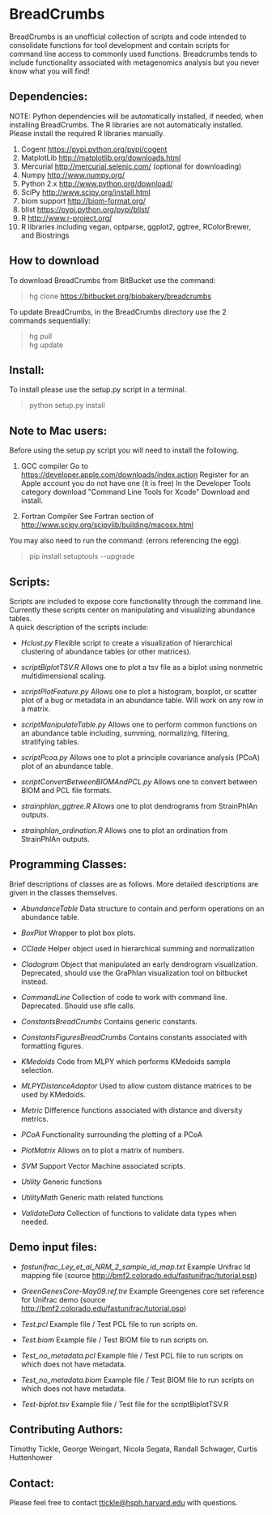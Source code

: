 # BreadCrumbs #

BreadCrumbs is an unofficial collection of scripts and code intended to consolidate functions for tool development and contain scripts for command line access to commonly used functions. Breadcrumbs tends to include functionality associated with metagenomics analysis but you never know what you will find!


## Dependencies: ##

NOTE: Python dependencies will be automatically installed, if needed, when installing BreadCrumbs.
The R libraries are not automatically installed. Please install the required R libraries manually.

1. Cogent 		https://pypi.python.org/pypi/cogent
2. MatplotLib 		http://matplotlib.org/downloads.html
3. Mercurial 		http://mercurial.selenic.com/ (optional for downloading)
4. Numpy 		http://www.numpy.org/
5. Python 2.x 		http://www.python.org/download/
6. SciPy 		http://www.scipy.org/install.html
7. biom support 	http://biom-format.org/
8. blist		https://pypi.python.org/pypi/blist/
9. R			http://www.r-project.org/
10. R libraries including vegan, optparse, ggplot2, ggtree, RColorBrewer, and Biostrings

## How to download ##

To download BreadCrumbs from BitBucket use the command:

> hg clone https://bitbucket.org/biobakery/breadcrumbs

To update BreadCrumbs, in the BreadCrumbs directory use the 2 commands sequentially:

> hg pull  
> hg update


## Install: ##

To install please use the setup.py script in a terminal.

> python setup.py install


## Note to Mac users: ##

Before using the setup.py script you will need to install the following.

1. GCC compiler		Go to https://developer.apple.com/downloads/index.action
			Register for an Apple account you do not have one (it is free)
			In the Developer Tools category download "Command Line Tools for Xcode"
			Download and install.

2. Fortran Compiler	See Fortran section of http://www.scipy.org/scipylib/building/macosx.html

You may also need to run the command: (errors referencing the egg).
> pip install setuptools --upgrade


## Scripts: ##

Scripts are included to expose core functionality through the command line. Currently these scripts center on manipulating and visualizing abundance tables.  
A quick description of the scripts include:

* *Hclust.py* Flexible script to create a visualization of hierarchical clustering of abundance tables (or other matrices).

* *scriptBiplotTSV.R* Allows one to plot a tsv file as a biplot using nonmetric multidimensional scaling.

* *scriptPlotFeature.py* Allows one to plot a histogram, boxplot, or scatter plot of a bug or metadata in an abundance table. Will work on any row in a matrix.

* *scriptManipulateTable.py* Allows one to perform common functions on an abundance table including, summing, normalizing, filtering, stratifying tables.

* *scriptPcoa.py* Allows one to plot a principle covariance analysis (PCoA) plot of an abundance table.

* *scriptConvertBetweenBIOMAndPCL.py* Allows one to convert between BIOM and PCL file formats.

* *strainphlan_ggtree.R* Allows one to plot dendrograms from StrainPhlAn outputs.

* *strainphlan_ordination.R* Allows one to plot an ordination from StrainPhlAn outputs.

## Programming Classes: ##

Brief descriptions of classes are as follows. More detailed descriptions are given in the classes themselves.

* *AbundanceTable* Data structure to contain and perform operations on an abundance table.

* *BoxPlot* Wrapper to plot box plots.

* *CClade* Helper object used in hierarchical summing and normalization

* *Cladogram* Object that manipulated an early dendrogram visualization. Deprecated, should use the GraPhlan visualization tool on bitbucket instead.

* *CommandLine* Collection of code to work with command line. Deprecated. Should use sfle calls.

* *ConstantsBreadCrumbs* Contains generic constants.

* *ConstantsFiguresBreadCrumbs* Contains constants associated with formatting figures.

* *KMedoids* Code from MLPY which performs KMedoids sample selection.

* *MLPYDistanceAdaptor* Used to allow custom distance matrices to be used by KMedoids.

* *Metric* Difference functions associated with distance and diversity metrics.

* *PCoA* Functionality surrounding the plotting of a PCoA

* *PlotMatrix* Allows on to plot a matrix of numbers.

* *SVM* Support Vector Machine associated scripts.

* *Utility* Generic functions

* *UtilityMath* Generic math related functions

* *ValidateData* Collection of functions to validate data types when needed.


## Demo input files: ##

* *fastunifrac_Ley_et_al_NRM_2_sample_id_map.txt* Example Unifrac Id mapping file (source http://bmf2.colorado.edu/fastunifrac/tutorial.psp)

* *GreenGenesCore-May09.ref.tre* Example Greengenes core set reference for Unifrac demo (source http://bmf2.colorado.edu/fastunifrac/tutorial.psp)

* *Test.pcl* Example file / Test PCL file to run scripts on.

* *Test.biom* Example file / Test BIOM file to run scripts on.

* *Test_no_metadata.pcl* Example file / Test PCL file to run scripts on which does not have metadata.

* *Test_no_metadata.biom* Example file / Test BIOM file to run scripts on which does not have metadata.

* *Test-biplot.tsv* Example file / Test file for the scriptBiplotTSV.R


## Contributing Authors: ##
Timothy Tickle, George Weingart, Nicola Segata, Randall Schwager, Curtis Huttenhower


## Contact: ##
Please feel free to contact ttickle@hsph.harvard.edu with questions.
